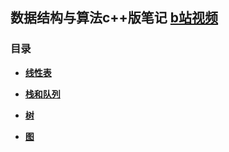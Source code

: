 ## 数据结构与算法c++版笔记 [b站视频](https://www.bilibili.com/video/BV1nJ411V7bd?p=29)

### <span id="ch0">目录</span>

* [**线性表**](线性表.md)

* [**栈和队列**](栈和队列.md)

* [**树**](二叉树.md)

* [**图**](图.md)
